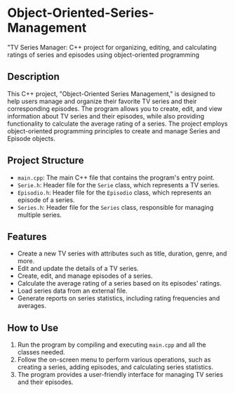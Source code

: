 # Object-Oriented-Series-Management
"TV Series Manager: C++ project for organizing, editing, and calculating ratings of series and episodes using object-oriented programming

## Description
This C++ project, "Object-Oriented Series Management," is designed to help users manage and organize their favorite TV series and their corresponding episodes. The program allows you to create, edit, and view information about TV series and their episodes, while also providing functionality to calculate the average rating of a series. The project employs object-oriented programming principles to create and manage Series and Episode objects.

## Project Structure
- `main.cpp`: The main C++ file that contains the program's entry point.
- `Serie.h`: Header file for the `Serie` class, which represents a TV series.
- `Episodio.h`: Header file for the `Episodio` class, which represents an episode of a series.
- `Series.h`: Header file for the `Series` class, responsible for managing multiple series.

## Features
- Create a new TV series with attributes such as title, duration, genre, and more.
- Edit and update the details of a TV series.
- Create, edit, and manage episodes of a series.
- Calculate the average rating of a series based on its episodes' ratings.
- Load series data from an external file.
- Generate reports on series statistics, including rating frequencies and averages.

## How to Use
1. Run the program by compiling and executing `main.cpp` and all the classes needed.
2. Follow the on-screen menu to perform various operations, such as creating a series, adding episodes, and calculating series statistics.
3. The program provides a user-friendly interface for managing TV series and their episodes.
